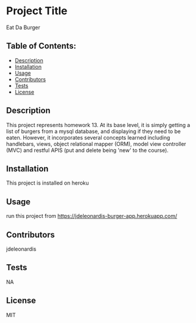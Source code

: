 # Project Title
Eat Da Burger

## Table of Contents:
- [Description](#Description)
- [Installation](#Installation)
- [Usage](#Usage)
- [Contributors](#Contributors)
- [Tests](#Tests)
- [License](#License)

## Description
This project represents homework 13.  At its base level, it is simply getting a list of burgers from a mysql database, and displaying if they need to be eaten.  However, it incorporates several concepts learned including handlebars, views, object relational mapper (ORM), model view controller (MVC) and restful APIS (put and delete being 'new' to the course).

## Installation
This project is installed on heroku

## Usage
run this project from https://jdeleonardis-burger-app.herokuapp.com/

## Contributors
jdeleonardis

## Tests
NA

## License
MIT


